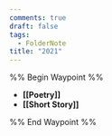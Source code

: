 ```yaml
---
comments: true
draft: false
tags:
  - FolderNote
title: "2021"
---
```

%% Begin Waypoint %%
- **[[Poetry]]**
- **[[Short Story]]**

%% End Waypoint %%
